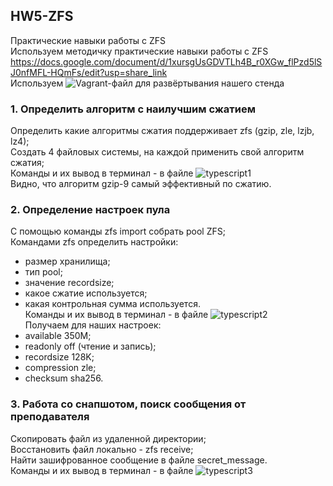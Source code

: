 ## HW5-ZFS  
Практические навыки работы с ZFS  
Используем методичку практические навыки работы с ZFS https://docs.google.com/document/d/1xursgUsGDVTLh4B_r0XGw_flPzd5lSJ0nfMFL-HQmFs/edit?usp=share_link   
Используем ![Vagrant-файл](./Vagrantfile) для развёртывания нашего стенда  
### 1. Определить алгоритм с наилучшим сжатием  
Определить какие алгоритмы сжатия поддерживает zfs (gzip, zle, lzjb, lz4);  
Создать 4 файловых системы, на каждой применить свой алгоритм сжатия;  
Команды и их вывод в терминал - в файле ![typescript1](./typescript1)  
Видно, что алгоритм gzip-9 самый эффективный по сжатию.  
### 2. Определение настроек пула  
С помощью команды zfs import собрать pool ZFS;  
Командами zfs определить настройки:  
- размер хранилища;  
- тип pool;  
- значение recordsize;  
- какое сжатие используется;  
- какая контрольная сумма используется.  
Команды и их вывод в терминал - в файле ![typescript2](./typescript2)  
Получаем для наших настроек:
- available 350M;  
- readonly off (чтение и запись);  
- recordsize 128K;  
- compression zle;  
- checksum sha256.  
### 3. Работа со снапшотом, поиск сообщения от преподавателя  
Скопировать файл из удаленной директории;  
Восстановить файл локально - zfs receive;  
Найти зашифрованное сообщение в файле secret_message.  
Команды и их вывод в терминал - в файле ![typescript3](./typescript3)  
